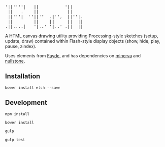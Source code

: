 <pre>
'||''''|   ||          '||     
 ||   .    ||           ||     
 ||'''|  ''||''  .|'',  ||''|. 
 ||        ||    ||     ||  || 
.||....|   '|..' '|..' .||  || 
</pre>
                      
A HTML canvas drawing utility providing Processing-style sketches (setup, update, draw) contained within Flash-style display objects (show, hide, play, pause, zindex).

Uses elements from [Fayde](https://github.com/wsick/Fayde), and has dependencies on [minerva](https://github.com/wsick/minerva) and [nullstone](https://github.com/wsick/nullstone).

## Installation

    bower install etch --save
    
## Development

    npm install
    
    bower install
    
    gulp
    
    gulp test
